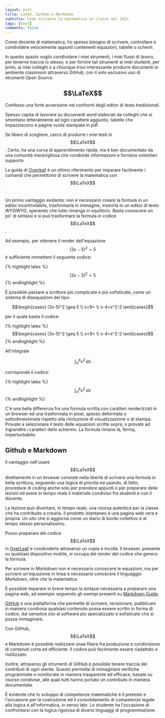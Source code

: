 ```yaml
---
layout: post
title: LaTeX, GitHub e Markdown
subtitle: Come scrivere la matematica in classe nel 2023
tags: [test]
comments: false
---
```


Come docente di matematica, ho spesso bisogno di scrivere, controllare e condividere velocemente appunti contenenti equazioni, tabelle o schemi. 

In questo spazio voglio condividere i miei strumenti, i miei flussi di lavoro, per tenerne traccia io stesso, e per fornire tali strumenti ai miei studenti, per primi, ai miei colleghi o a chiunque trovi interessante produrre documenti in ambiente *classroom* attraverso GitHub, con il solo esclusivo uso di strumenti *Open Source*.

## $$\LaTeX$$
Confesso una forte avversione nei confronti degli editor di testo *tradizionali*. 

Spesso capita di lavorare su documenti word elaborati da colleghi che si smontano letteralmente ad ogni carattere aggiunto, tabelle che impazziscono e pagine vuote stampate in pdf. 

Se libero di scegliere, cerco di produrre i miei testi in $$\LaTeX$$. Certo, ha una curva di apprendimento ripida, ma è ben documentato da una comunità meravigliosa che condivide informazioni e fornisce volentieri supporto.

La guida  di [Overleaf](https://www.overleaf.com/learn/latex/Mathematical_expressions) è un ottimo riferimento per imparare facilmente i comandi che permettono di scrivere la matematica con $$\LaTeX$$.

Un primo vantaggio evidente: non è necessario creare la formula in un editor incontrollabile, trasformarla in immagine, inserirla in un editor di testo *WYSIWYG*, sperando che tutto rimanga in equilibrio. Basta conoscere un po' di sintassi e si può trasformare la formula in codice $$\LaTeX$$.

Ad esempio, per ottenere il render dell'equazione 
$$(3x-5)^2=5$$ è sufficiente immettere il seguente codice:

{% highlight latex %}
$$(3x-5)^2=5$$
{% endhighlight %}

È possibile passare a scritture più complicate e più sofisticate, come un sistema di disequazioni del tipo: 

$$\begin{cases}
    (3x-5)^2 \geq 5 \\
    x<9> \\
    x-4>x^2-2 
\end{cases}$$

per il quale basta il codice:

{% highlight latex %}
$$\begin{cases}
    (3x-5)^2 \geq 5 \\
    x<9> \\
    x-4>x^2-2
\end{cases}$$
{% endhighlight %}

All'integrale

$$\int_{a}^{b} x^2 \,dx$$

corrisponde il codice:

{% highlight latex %}
$$\int_{a}^{b} x^2 \,dx$$
{% endhighlight %}

C'è una bella differenza fra una formula scritta con caratteri renderizzati in un browser ed una trasformata in pixel, spesso deformata o sottodimesionata rispetto alla risoluzione di visualizzazione o di stampa.
Provate a selezionare il testo delle equazioni scritte sopra, o provate ad ingrandire i caratteri dello schermo. La formula rimane là, ferma, imperturbabile.

## Github e Markdown

Il vantaggio nell'usare $$\LaTeX$$ direttamente in un browser consiste nella libertà di scrivere una formula in bella scrittura, seguendo una logica di priorità ed usando, di fatto, procedure di coding anche solo per prendere appunti o per preparare delle lezioni ed avere in tempo reale il materiale condiviso fra studenti e con il docente.

La lezione può diventare, in tempo reale, una risorsa autentica per la classe che ha contribuito a crearla. Il prodotto istantaneo è una pagina web vera e propria. Un sito che si aggiorna come un diario di bordo collettivo e al tempo stesso personalissimo.

Posso preparare del codice $$\LaTeX$$ in [OverLeaf](https://www.overleaf.com) e condividerlo attraverso un copia e incolla. Il browser, presente su qualsiasi dispositivo mobile, si occupa del *render* del codice che genera la formula.

Per scrivere in *Markdown* non é necessario conoscere le equazioni, ma per scrivere un'equazione in linea è necessario conoscere il linguaggio *Markdown*, oltre che la matematica.

È possibile imparare in breve tempo la sintassi necessaria a preparare una pagina web, ad esempio seguendo gli esempi presenti su [Markdown Guide](https://www.markdownguide.org/). 

[GitHub](https://www.github.com) è una piattaforma che permette di scrivere, revisionare, pubblicare in maniera condivisa qualsiasi contenuto possa essere scritto in forma di codice, dal semplice sito al software più specializzato e sofisticato che si possa immaginare. 


Con GitHub, $$\LaTeX$$ e Markdown è possibile realizzare unaa filiera fra produzione e condivisione di contenuti corta ed efficiente. Il codice può facilmente essere riadattato e riutilizzato.



Inoltre, attraverso gli strumenti di GitHub è possibile tenere traccia dei contributi di ogni utente. Questo permette di immaginare verifiche programmate e monitorate in maniera trasparente ed efficace, basate su risorse condivise, alle quali tutti hanno portato un contributo in maniera documentata.

È evidente che lo sviluppo di competenze matematiche è il pretesto e l'occasione per la costruzione ed il consolidamento di competenze legate alla logica e all'informatica, in senso lato.
Lo studente ha l'occasione di confrontarsi con la logica rigorosa di diversi linguaggi di programmazione.

